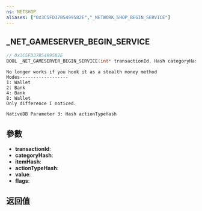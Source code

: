 ```yaml
---
ns: NETSHOP
aliases: ["0x3C5FD37B5499582E","_NETWORK_SHOP_BEGIN_SERVICE"]
---
```

## _NET_GAMESERVER_BEGIN_SERVICE

```c
// 0x3C5FD37B5499582E
BOOL _NET_GAMESERVER_BEGIN_SERVICE(int* transactionId, Hash categoryHash, Hash itemHash, int actionTypeHash, int value, int flags);
```

```
No longer works if you hook it as a stealth money method  
Modes------------------  
1: Wallet  
2: Bank  
4: Bank  
8: Wallet  
Only difference I noticed.  
```

```
NativeDB Parameter 3: Hash actionTypeHash
```

## 參數
* **transactionId**: 
* **categoryHash**: 
* **itemHash**: 
* **actionTypeHash**: 
* **value**: 
* **flags**: 

## 返回值
